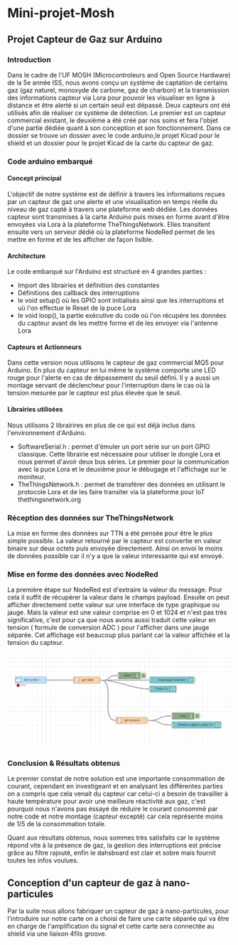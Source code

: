 # Mini-projet-Mosh

## Projet Capteur de Gaz sur Arduino
### Introduction
Dans le cadre de l'UF MOSH (Microcontroleurs and Open Source Hardware) de la 5e année ISS, nous avons conçu un système de captation de certains gaz (gaz naturel, monoxyde de carbone, gaz de charbon) et la transmission des informations capteur via Lora pour pouvoir les visualiser en ligne à distance et être alerté si un certain seuil est dépassé. Deux capteurs ont été utilisés afin de réaliser ce système de détection. Le premier est un capteur commercial existant, le deuxième a été créé par nos soins et fera l'objet d'une partie dédiée quant à son conception et son fonctionnement.
Dans ce dossier se trouve un dossier avec le code arduino,le projet Kicad pour le shield et un dossier pour le projet Kicad de la carte du capteur de gaz.

### Code arduino embarqué
#### Concept principal
L'objectif de notre système est de définir à travers les informations reçues par un capteur de gaz une alerte et une visualisation en temps réelle du niveau de gaz capté à travers une plateforme web dédiée. Les données capteur sont transmises à la carte Arduino puis mises en forme avant d'être envoyées via Lora à la plateforme TheThingsNetwork. Elles transitent ensuite vers un serveur dédié où la plateforme NodeRed permet de les mettre en forme et de les afficher de façon lisible.

#### Architecture
Le code embarqué sur l'Arduino est structuré en 4 grandes parties :
* Import des librairies et définition des constantes
* Définitions des callback des interruptions
* le void setup() où les GPIO sont initialisés ainsi que les interruptions et uù l'on effectue le Reset de la puce Lora
* le void loop(), la partie exécutive du code où l'on récupère les données du capteur avant de les mettre forme et de les envoyer via l'antenne Lora

#### Capteurs et Actionneurs
Dans cette version nous utilisons le capteur de gaz commercial MQ5 pour Arduino. En plus du capteur en lui même le système comporte une LED rouge pour l'alerte en cas de dépassement du seuil défini. Il y a aussi un montage servant de déclencheur pour l'interruption dans le cas où la tension mesurée par le capteur est plus élevée que le seuil.

#### Librairies utilisées
Nous utilisons 2 librairires en plus de ce qui est déjà inclus dans l'environnement d'Arduino.
* SoftwareSerial.h : permet d'émuler un port série sur un port  GPIO classique. Cette librairie est nécessaire pour utiliser le dongle Lora et nous permet d'avoir deux bus séries. Le premier pour la communication avec la puce Lora et le deuxième pour le débugage et l'affichage sur le moniteur.
* TheThingsNetwork.h : permet de transférer des données en utilisant le protocole Lora et de les faire transiter via la plateforme pour IoT thethingsnetwork.org

### Réception des données sur TheThingsNetwork
La mise en forme des données sur TTN a été pensée pour être le plus simple possible. La valeur retourné par le capteur est convertie en valeur binaire sur deux octets puis envoyée directement. Ainsi on envoi le moins de données possible car il n'y a que la valeur interessante qui est envoyé.

### Mise en forme des données avec NodeRed
La première étape sur NodeRed est d'extraire la valeur du message. Pour cela il suffit de récupérer la valeur dans le champs payload. Ensuite on peut afficher directement cette valeur sur une interface de type graphique ou jauge. Mais la valeur est une valeur comprise en 0 et 1024 et n'est pas très significative, c'est pour ça que nous avons aussi traduit cette valeur en tension ( formule de conversion ADC ) pour l'afficher dans une jauge séparée. Cet affichage est beaucoup plus parlant car la valeur affichée et la tension du capteur.

![Capture du schéma NodeRed de notre dashboard](https://github.com/AxelBayle/Mini-projet-Mosh/blob/developpement/IMG/Capturenodered.PNG)

### Conclusion & Résultats obtenus
Le premier constat de notre solution est une importante consommation de courant, cependant en investigeant et en analysant les différentes parties on a compris que cela venait du capteur car celui-ci a besoin de travailler à haute température pour avoir une meilleure réactivité aux gaz, c'est pourquoi nous n'avons pas éssayé de réduire le courant consommé par notre code et notre montage (capteur excepté) car cela représente moins de 1/5 de la consommation totale.

Quant aux résultats obtenus, nous sommes très satisfaits car le système répond vite à la présence de gaz, la gestion des interruptions est précise grâce au filtre rajouté, enfin le dahsboard est clair et sobre mais fournit toutes les infos voulues.
## Conception d'un capteur de gaz à nano-particules
Par la suite nous allons fabriquer un capteur de gaz à nano-particules, pour l'introduire sur notre carte on a choisi de faire une carte séparée qui va être en charge de l'amplification du signal et cette carte sera connectée au shield via une liaison 4fils groove.
